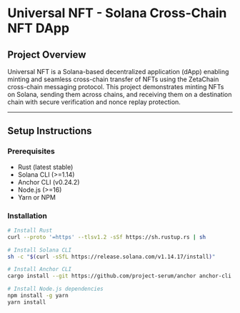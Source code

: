 # Universal NFT - Solana Cross-Chain NFT DApp

## Project Overview

Universal NFT is a Solana-based decentralized application (dApp) enabling minting and seamless cross-chain transfer of NFTs using the ZetaChain cross-chain messaging protocol. This project demonstrates minting NFTs on Solana, sending them across chains, and receiving them on a destination chain with secure verification and nonce replay protection.

---

## Setup Instructions

### Prerequisites

- Rust (latest stable)
- Solana CLI (>=1.14)
- Anchor CLI (v0.24.2)
- Node.js (>=16)
- Yarn or NPM

### Installation

```bash
# Install Rust
curl --proto '=https' --tlsv1.2 -sSf https://sh.rustup.rs | sh

# Install Solana CLI
sh -c "$(curl -sSfL https://release.solana.com/v1.14.17/install)"

# Install Anchor CLI
cargo install --git https://github.com/project-serum/anchor anchor-cli --locked --version 0.24.2

# Install Node.js dependencies
npm install -g yarn
yarn install